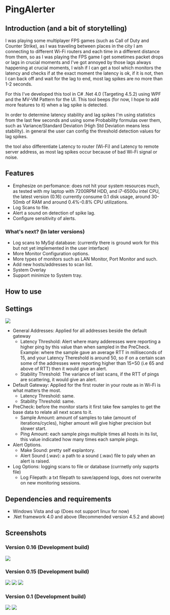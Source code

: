 # PingAlerter
## Introduction (and a bit of storytelling)
I was playing some multiplayer FPS games (such as Call of Duty and Counter Strike), as I was traveling between places in the city I am connecting to different Wi-Fi routers and each time in a different distance from them, so as I was playing the FPS game I get sometimes packet drops or lags in crucial moments and I've got annoyed by those lags always happening at crucial moments, I wish if I can get a tool which monitors the latency and checks if at the exact moment the latency is ok, if it is not, then I can back off and wait for the lag to end, most lag spikes are no more than 1-2 seconds.

For this I've developed this tool in C# .Net 4.0 (Targeting 4.5.2) using WPF and the MV-VM Pattern for the UI.
This tool beeps (for now, I hope to add more features to it) when a lag spike is detected.

In order to determine latency stability and lag spikes I'm using statistics from the last few seconds and using some Probability formulas over them, such as Variance/Standard Deviation (High Std Deviation means less stability).
in general the user can config the threshold detection values for lag spikes.

the tool also differentiate Latency to router (Wi-Fi) and Latency to remote server address, as most lag spikes occur because of bad Wi-Fi signal or noise.

## Features
- Emphesize on perfomance: does not hit your system resources much, as tested with my laptop with 7200RPM HDD, and i7-6500u intel CPU, the latest version (0.16) currently consume 0.1 disk usage, around 30-50mb of RAM and around 0.4%-0.8% CPU utilizations.
- Log Scans to file.
- Alert a sound on detection of spike lag.
- Configure sensitivity of alerts.

### What's next? (In later versions)
- Log scans to MySql database: (currently there is ground work for this but not yet implemented in the user interface)
- More Monitor Configuration options.
- More types of monitors such as LAN Monitor, Port Monitor and such.
- Add new hosts/addresses to scan list.
- System Overlay
- Support minimize to System tray.

## How to use

## Settings
![](/Media/1_6screenshot1.png)
- General Addresses: Applied for all addresses beside the default gateway
    - Latency Threshold: Alert where many adderesses were reporting a higher ping by this value than when sampled in the PreCheck. Example: where the sample gave an average RTT in milliseconds of 15, and your Latency Thereshold is around 50, so if on a certain scan some of the addresses were reporting higher than 15+50 (i.e 65 and above of RTT) then it would give an alert.
    - Stability Threshold: The variance of last scans, if the RTT of pings are scattering, it would give an alert.
- Default Gateway: Applied for the first router in your route as in Wi-Fi is what matters the most.
    - Latency Threshold: same.
    - Stability Threshold: same.
- PreCheck: before the monitor starts it first take few samples to get the base data to relate all next scans to it.
    - Sample Amount: amount of samples to take (amount of iterations/cycles), higher amount will give higher precision but slower start.
    - Ping Amount: each sample pings multiple times all hosts in its list, this value indicated how many times each sample pings.
- Alert Options.
    - Make Sound: pretty self explantory.
    - Alert Sound (.wav): a path to a sound (.wav) file to paly when an alert is raised.
- Log Options: logging scans to file or database (currnetly only supprts file)
    - Log Filepath: a txt filepath to save/append logs, does not overwrite on new monitoring sessions.
## Dependencies and requirements

 - Windows Vista and up (Does not support linux for now)
 - .Net framework 4.0 and above (Recommended version 4.5.2 and above)

## Screenshots
### Version 0.16 (Development build)
![](/Media/1_6screenshot1.png)
### Version 0.15 (Development build)
![](/Media/1_5screenshot1.png)
![](/Media/1_5screenshot2.png)
![](/Media/1_5screenshot3.png)
### Version 0.1 (Development build)
![](/Media/screenshot1_settings.png)
![](/Media/screenshot2_logs.png)
